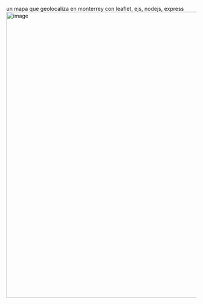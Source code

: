 un mapa que geolocaliza en monterrey
con leaflet, ejs, nodejs, express 
<img width="1573" height="757" alt="image" src="https://github.com/user-attachments/assets/b7648871-030a-4e17-866f-d94b90452b4a" />
